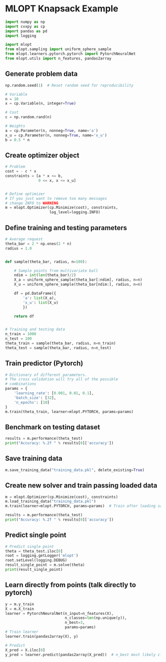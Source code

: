 # MLOPT Knapsack Example


```python
import numpy as np
import cvxpy as cp
import pandas as pd
import logging

import mlopt
from mlopt.sampling import uniform_sphere_sample
from mlopt.learners.pytorch.pytorch import PytorchNeuralNet
from mlopt.utils import n_features, pandas2array
```

## Generate problem data


```python
np.random.seed(1)  # Reset random seed for reproducibility

# Variable
n = 10
x = cp.Variable(n, integer=True)

# Cost
c = np.random.rand(n)

# Weights
a = cp.Parameter(n, nonneg=True, name='a')
x_u = cp.Parameter(n, nonneg=True, name='x_u')
b = 0.5 * n
```

## Create optimizer object


```python
# Problem
cost = - c * x
constraints = [a * x <= b,
               0 <= x, x <= x_u]


# Define optimizer
# If you just want to remove too many messages
# change INFO to WARNING
m = mlopt.Optimizer(cp.Minimize(cost), constraints,
                    log_level=logging.INFO)
```

## Define training and testing parameters


```python
# Average request
theta_bar = 2 * np.ones(2 * n)
radius = 1.0


def sample(theta_bar, radius, n=100):

    # Sample points from multivariate ball
    ndim = int(len(theta_bar)/2)
    X_a = uniform_sphere_sample(theta_bar[:ndim], radius, n=n)
    X_u = uniform_sphere_sample(theta_bar[ndim:], radius, n=n)

    df = pd.DataFrame({
        'a': list(X_a),
        'x_u': list(X_u)
        })

    return df


# Training and testing data
n_train = 1000
n_test = 100
theta_train = sample(theta_bar, radius, n=n_train)
theta_test = sample(theta_bar, radius, n=n_test)
```

## Train predictor (Pytorch)


```python
# Dictionary of different parameters.
# The cross validation will try all of the possible
# combinations
params = {
    'learning_rate': [0.001, 0.01, 0.1],
    'batch_size': [32],
    'n_epochs': [10]
}
m.train(theta_train, learner=mlopt.PYTORCH, params=params)
```

## Benchmark on testing dataset


```python
results = m.performance(theta_test)
print("Accuracy: %.2f " % results[0]['accuracy'])
```

## Save training data


```python
m.save_training_data("training_data.pkl", delete_existing=True)
```

## Create new solver and train passing loaded data


```python
m = mlopt.Optimizer(cp.Minimize(cost), constraints)
m.load_training_data("training_data.pkl")
m.train(learner=mlopt.PYTORCH, params=params)  # Train after loading samples

results = m.performance(theta_test)
print("Accuracy: %.2f " % results[0]['accuracy'])
```

## Predict single point


```python
# Predict single point
theta = theta_test.iloc[0]
root = logging.getLogger('mlopt')
root.setLevel(logging.DEBUG)
result_single_point = m.solve(theta)
print(result_single_point)
```

## Learn directly from points (talk directly to pytorch)


```python
y = m.y_train
X = m.X_train
learner = PytorchNeuralNet(n_input=n_features(X),
                           n_classes=len(np.unique(y)),
                           n_best=3,
                           params=params)
# Train learner
learner.train(pandas2array(X), y)

# Predict
X_pred = X.iloc[0]
y_pred = learner.predict(pandas2array(X_pred))  # n_best most likely classes
```


```python

```
